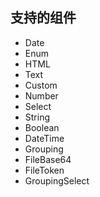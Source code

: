 
支持的组件
----

* Date
* Enum
* HTML
* Text
* Custom
* Number
* Select
* String
* Boolean
* DateTime
* Grouping
* FileBase64
* FileToken
* GroupingSelect
